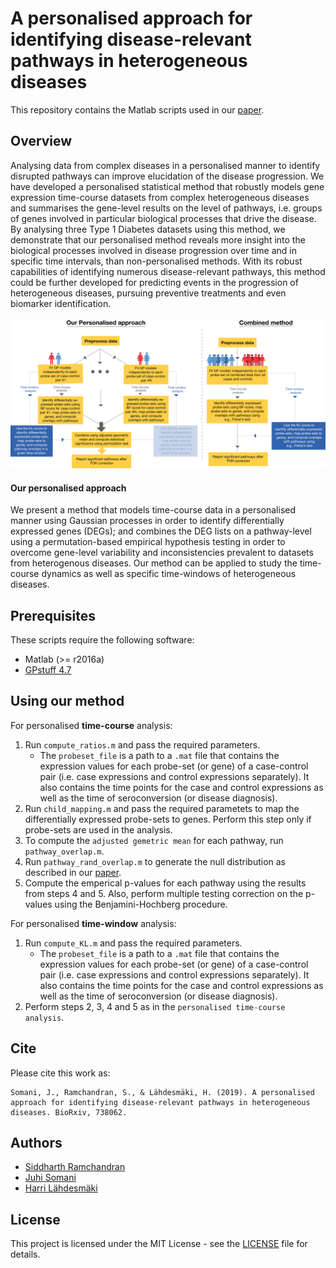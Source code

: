 A personalised approach for identifying disease-relevant pathways in heterogeneous diseases
===========================================================================================
This repository contains the Matlab scripts used in our [paper](https://doi.org/10.1101/738062).

Overview
---------------
Analysing data from complex diseases in a personalised manner to identify disrupted pathways can improve elucidation of the disease progression. We have developed a personalised statistical method that robustly models gene expression time-course datasets from complex heterogeneous diseases and summarises the gene-level results on the level of pathways, i.e. groups of genes involved in particular biological processes that drive the disease. By analysing three Type 1 Diabetes datasets using this method, we demonstrate that our personalised method reveals more insight into the biological processes involved in disease progression over time and in specific time intervals, than non-personalised methods. With its robust capabilities of identifying numerous disease-relevant pathways, this method could be further developed for predicting events in the progression of heterogeneous diseases, pursuing preventive treatments and even biomarker identification.<br/><br/>
![Overview of the method. A schematic illustration of our personalised approach and a population-wide approach (combined method). In the personalised approach, we identify DEGs independently for each case-control pair and combine results at the pathway-level.](./images/overview.png)

#### Our personalised approach
We present a method that models time-course data in a personalised manner using Gaussian processes in order to identify differentially expressed genes (DEGs); and combines the DEG lists on a pathway-level using a permutation-based empirical hypothesis testing in order to overcome gene-level variability and inconsistencies prevalent to datasets from heterogenous diseases. Our method can be applied to study the time-course dynamics as well as specific time-windows of heterogeneous diseases.

Prerequisites
---------------
These scripts require the following software:
- Matlab (>= r2016a)
- [GPstuff 4.7](https://research.cs.aalto.fi/pml/software/gpstuff/)

Using our method
---------------
For personalised **time-course** analysis:
1. Run `compute_ratios.m` and pass the required parameters.
	- The `probeset_file` is a path to a `.mat` file that contains the expression values for each probe-set (or gene) of a case-control pair (i.e. case expressions and control expressions separately). It also contains the time points for the case and control expressions as well as the time of seroconversion (or disease diagnosis).
2. Run `child_mapping.m` and pass the required parametets to map the differentially expressed probe-sets to genes. Perform this step only if probe-sets are used in the analysis.
3. To compute the `adjusted gemetric mean` for each pathway, run `pathway_overlap.m`.
4. Run `pathway_rand_overlap.m` to generate the null distribution as described in our [paper](https://doi.org/10.1101/738062).
5. Compute the emperical p-values for each pathway using the results from steps 4 and 5. Also, perform multiple testing correction on the p-values using the Benjamini-Hochberg procedure.

For personalised **time-window** analysis:
1. Run `compute_KL.m` and pass the required parameters.
	- The `probeset_file` is a path to a `.mat` file that contains the expression values for each probe-set (or gene) of a case-control pair (i.e. case expressions and control expressions separately). It also contains the time points for the case and control expressions as well as the time of seroconversion (or disease diagnosis).
2. Perform steps 2, 3, 4 and 5 as in the `personalised time-course analysis`.

Cite
---------------
Please cite this work as:
```
Somani, J., Ramchandran, S., & Lähdesmäki, H. (2019). A personalised approach for identifying disease-relevant pathways in heterogeneous diseases. BioRxiv, 738062.
```

Authors
---------------
- [Siddharth Ramchandran](https://www.siddharthr.com)
- [Juhi Somani](https://fi.linkedin.com/in/somani-juhi-942399120)
- [Harri Lähdesmäki](http://users.ics.aalto.fi/harrila/)

License
---------------
This project is licensed under the MIT License - see the [LICENSE](LICENSE) file for details.